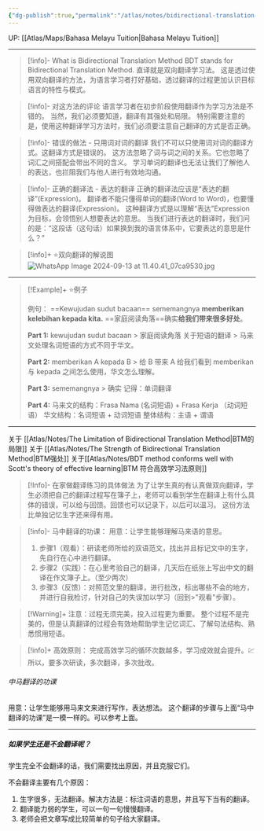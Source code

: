 ```yaml
---
{"dg-publish":true,"permalink":"/atlas/notes/bidirectional-translation-method-for-bm/"}
---
```


UP: [[Atlas/Maps/Bahasa Melayu Tuition\|Bahasa Melayu Tuition]]

---
> [!info]- What is Bidirectional Translation Method
> BDT stands for Bidirectional Translation Method.
> 直译就是双向翻译学习法。
> 这是透过使用双向翻译的方法，为语言学习者打好基础，透过翻译的过程更加认识目标语言的特性与模式。

> [!info]- 对这方法的评论
> 语言学习者在初步阶段使用翻译作为学习方法是不错的。
> 当然，我们必须要知道，翻译有其强处和局限。
> 特别需要注意的是，使用这种翻译学习方法时，我们必须要注意自己翻译的方式是否正确。

> [!info]- 错误的做法 - 只用词对词的翻译
>我们不可以只使用词对词的翻译方式。这翻译方式是错误的。
> 这方法忽略了词与词之间的关系。它也忽略了词汇之间搭配会带出不同的含义。
> 学习单词的翻译也无法让我们了解他人的表达，也拦阻我们与他人进行有效地沟通。

> [!info]- 正确的翻译法 - 表达的翻译
> 正确的翻译法应该是“表达的翻译”(Expression)。
> 翻译者不能只懂得单词的翻译(Word to Word)，也要懂得做表达的翻译(Expression)。
> 这种翻译方式是以理解“表达”Expression为目标，会领悟别人想要表达的意思。
> 当我们进行表达的翻译时，我们问的是：“这段话（这句话）如果换到我的语言体系中，它要表达的意思是什么？”

> [!info]+ ⭐双向翻译的解说图
> ![WhatsApp Image 2024-09-13 at 11.40.41_07ca9530.jpg](/img/user/Atlas/Utilities/Images/WhatsApp%20Image%202024-09-13%20at%2011.40.41_07ca9530.jpg)

---
> [!Example]+ ⭐例子
>
> 例句：
> ==Kewujudan sudut bacaan== sememangnya **memberikan kelebihan kepada kita.**
> ==家庭阅读角落==确实**给我们带来很多好处**。
>
> **Part 1:**
> kewujudan sudut bacaan > 家庭阅读角落
> 关于短语的翻译 > 马来文处理名词短语的方式不同于华文。
> 
> **Part 2:**
> memberikan A kepada B >  给 B 带来 A
> 给我们看到 memberikan 与 kepada 之间怎么使用，华文怎么理解。
> 
> **Part 3:** 
> sememangnya > 确实
> 记得：单词翻译
>
> **Part 4:**
> 马来文的结构：Frasa Nama (名词短语) + Frasa Kerja （动词短语）
> 华文结构：名词短语 + 动词短语
> 整体结构：主语 + 谓语

---

关于 [[Atlas/Notes/The Limitation of Bidirectional Translation Method\|BTM的局限]] 
关于 [[Atlas/Notes/The Strength of Bidirectional Translation Method\|BTM强处]]
关于[[Atlas/Notes/BDT method conforms well with Scott's theory of effective learning\|BTM 符合高效学习法原则]]

> [!Info]- 在家做翻译练习的具体做法
> 为了让学生真的有认真做双向翻译，学生必须把自己的翻译过程写在簿子上，老师可以看到学生在翻译上有什么具体的错误，可以给与回馈。回馈也可以记录下，以后可以温习。
> 这份方法比单独记忆生字还来得有用。

> [!info]- 马中翻译的功课：
用意：让学生能够理解马来语的意思。
>
> 1. 步骤1（观看）：研读老师所给的双语范文，找出并且标记文中的生字，先自行在心中进行翻译。
>2. 步骤2（实践）：在心里考验自己的翻译，几天后在纸张上写出中文的翻译在作文簿子上。（至少两次）
> 3. 步骤3（反馈）：对照范文里的翻译，进行批改，标出哪些不会的地方，并进行自我检讨，针对自己的失误加以学习（回到>"观看"步骤）。

> [!Warning]+ 注意：过程无须完美，投入过程更为重要。
> 整个过程不是完美的，但是认真翻译的过程会有效地帮助学生记忆词汇、了解句法结构、熟悉惯用短语。

> [!info]+ 高效原则：
> 完成高效学习的循环次数越多，学习成效就会提升。💹
所以，要多次研读，多次翻译，多次批改。

###### 中马翻译的功课
用意：让学生能够用马来文来进行写作，表达想法。
这个翻译的步骤与上面“马中翻译的功课”是一模一样的。可以参考上面。

---
##### 如果学生还是不会翻译呢？
学生完全不会翻译的话，我们需要找出原因，并且克服它们。

不会翻译主要有几个原因：
1. 生字很多，无法翻译。解决方法是：标注词语的意思，并且写下当有的翻译。
2. 翻译能力弱的学生，可以一句一句慢慢翻译。
3. 老师会把文章写成比较简单的句子给大家翻译。
